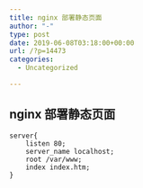```yaml
---
title: nginx 部署静态页面
author: "-"
type: post
date: 2019-06-08T03:18:00+00:00
url: /?p=14473
categories:
  - Uncategorized

---
```

## nginx 部署静态页面

```
server{
    listen 80;
    server_name localhost;
    root /var/www;
    index index.htm;
}

```